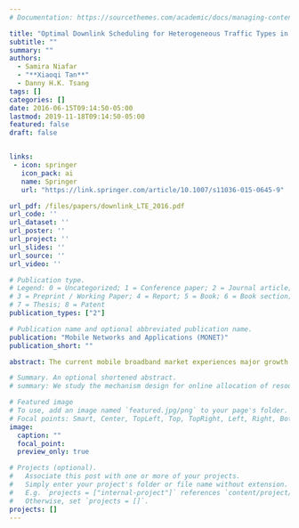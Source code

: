 ```yaml
---
# Documentation: https://sourcethemes.com/academic/docs/managing-content/

title: "Optimal Downlink Scheduling for Heterogeneous Traffic Types in LTE-A Based on MDP and Chance-Constrained Approaches"
subtitle: ""
summary: ""
authors:
  - Samira Niafar
  - "**Xiaoqi Tan**"
  - Danny H.K. Tsang
tags: []
categories: []
date: 2016-06-15T09:14:50-05:00
lastmod: 2019-11-18T09:14:50-05:00
featured: false
draft: false


links:
 - icon: springer
   icon_pack: ai
   name: Springer
   url: "https://link.springer.com/article/10.1007/s11036-015-0645-9"

url_pdf: /files/papers/downlink_LTE_2016.pdf
url_code: ''
url_dataset: ''
url_poster: ''
url_project: ''
url_slides: ''
url_source: ''
url_video: ''

# Publication type.
# Legend: 0 = Uncategorized; 1 = Conference paper; 2 = Journal article;
# 3 = Preprint / Working Paper; 4 = Report; 5 = Book; 6 = Book section;
# 7 = Thesis; 8 = Patent
publication_types: ["2"]

# Publication name and optional abbreviated publication name.
publication: "Mobile Networks and Applications (MONET)"
publication_short: ""

abstract: The current mobile broadband market experiences major growth in data demand and average revenue loss. To remain profitable from the perspective of a service provider (SP), one needs to maximize revenue as much as possible by making subscribers satisfied within the limited budget. On the other hand, traffic demands are moving toward supporting the wide range of heterogeneous applications with different quality of service (QoS) requirements. In this paper, we consider two related packet scheduling problems, i.e., long-term and short-term approaches in the 4th generation partnership project (3GPP) long term evolution-advanced (LTE-A) system. In the long-term approach, the long-term average revenue of SP subject to the long-term QoS constraints for heterogeneous traffic demands is optimized. The problem is first formulated as a constrained Markov decision process (CMDP) problem, of which the optimal control policy is achieved by utilizing the channel and queue information simultaneously. Subsequently, in the short-term approach, we consider the short-term revenue optimization problem which stochastically guarantees the short-term QoS for heterogeneous traffic demands through a set of chance constraints. To make the proposed chance-constrained programming problem computationally tractable, we use the Bernstein approximation technique to analytically approximate the chance constraint as a convex conservative constraint. Finally, the proposed packet scheduling schemes and solution methods are validated via numerical simulations.

# Summary. An optional shortened abstract.
# summary: We study the mechanism design for online allocation of resources. A single supplier who allocates capacity-limited resources (e.g., computing cycles, network bandwidth, energy, etc. ) to requests that arrive in a sequential and arbitrary manner.

# Featured image
# To use, add an image named `featured.jpg/png` to your page's folder.
# Focal points: Smart, Center, TopLeft, Top, TopRight, Left, Right, BottomLeft, Bottom, BottomRight.
image:
  caption: ""
  focal_point:
  preview_only: true

# Projects (optional).
#   Associate this post with one or more of your projects.
#   Simply enter your project's folder or file name without extension.
#   E.g. `projects = ["internal-project"]` references `content/project/deep-learning/index.md`.
#   Otherwise, set `projects = []`.
projects: []
---
```

